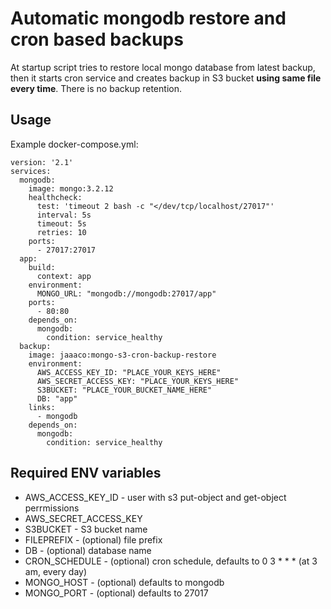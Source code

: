# Automatic mongodb restore and cron based backups

At startup script tries to restore local mongo database from latest backup, then it starts cron service and creates 
backup in S3 bucket **using same file every time**. There is no backup retention.

## Usage

Example docker-compose.yml:

```
version: '2.1'
services:
  mongodb:
    image: mongo:3.2.12
    healthcheck:
      test: 'timeout 2 bash -c "</dev/tcp/localhost/27017"'
      interval: 5s
      timeout: 5s
      retries: 10
    ports:
      - 27017:27017
  app:
    build:
      context: app
    environment:
      MONGO_URL: "mongodb://mongodb:27017/app"
    ports:
      - 80:80
    depends_on:
      mongodb:
        condition: service_healthy
  backup:
    image: jaaaco:mongo-s3-cron-backup-restore
    environment:
      AWS_ACCESS_KEY_ID: "PLACE_YOUR_KEYS_HERE"
      AWS_SECRET_ACCESS_KEY: "PLACE_YOUR_KEYS_HERE"
      S3BUCKET: "PLACE_YOUR_BUCKET_NAME_HERE"
      DB: "app"
    links:
      - mongodb
    depends_on:
      mongodb:
        condition: service_healthy
```

## Required ENV variables

* AWS_ACCESS_KEY_ID - user with s3 put-object and get-object perrmissions
* AWS_SECRET_ACCESS_KEY
* S3BUCKET - S3 bucket name
* FILEPREFIX - (optional) file prefix
* DB - (optional) database name
* CRON_SCHEDULE - (optional) cron schedule, defaults to 0 3 * * * (at 3 am, every day)
* MONGO_HOST - (optional) defaults to mongodb
* MONGO_PORT - (optional) defaults to 27017